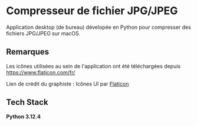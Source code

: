 
# Compresseur de fichier JPG/JPEG

Application desktop (de bureau) dévelopée en Python pour compresser des fichiers JPG/JPEG sur macOS.




## Remarques

Les icônes utilisées au sein de l'application ont été téléchargées depuis https://www.flaticon.com/fr/

Lien de crédit du graphiste : Icônes UI par <a href="https://www.flaticon.com/uicons">Flaticon</a>


## Tech Stack

**Python 3.12.4**

